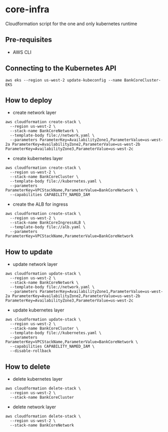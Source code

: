 # core-infra
Cloudformation script for the one and only kubernetes runtime

## Pre-requisites
- AWS CLI

## Connecting to the Kubernetes API
```shell
aws eks --region us-west-2 update-kubeconfig --name BankCoreCluster-EKS
```

## How to deploy
- create network layer
```shell
aws cloudformation create-stack \
  --region us-west-2 \
  --stack-name BankCoreNetwork \
  --template-body file://network.yaml \
  --parameters ParameterKey=AvailabilityZone1,ParameterValue=us-west-2a ParameterKey=AvailabilityZone2,ParameterValue=us-west-2b ParameterKey=AvailabilityZone3,ParameterValue=us-west-2c
```

- create kubernetes layer
```shell
aws cloudformation create-stack \
  --region us-west-2 \
  --stack-name BankCoreCluster \
  --template-body file://kubernetes.yaml \
  --parameters ParameterKey=VPCStackName,ParameterValue=BankCoreNetwork \
  --capabilities CAPABILITY_NAMED_IAM
```

- create the ALB for ingress
```shell
aws cloudformation create-stack \
  --region us-west-2 \
  --stack-name BankCoreIngressALB \
  --template-body file://alb.yaml \
  --parameters ParameterKey=VPCStackName,ParameterValue=BankCoreNetwork
```

## How to update
- update network layer
```shell
aws cloudformation update-stack \
  --region us-west-2 \
  --stack-name BankCoreNetwork \
  --template-body file://network.yaml \
  --parameters ParameterKey=AvailabilityZone1,ParameterValue=us-west-2a ParameterKey=AvailabilityZone2,ParameterValue=us-west-2b ParameterKey=AvailabilityZone3,ParameterValue=us-west-2c
```
- update kubernetes layer
```shell
aws cloudformation update-stack \
  --region us-west-2 \
  --stack-name BankCoreCluster \
  --template-body file://kubernetes.yaml \
  --parameters ParameterKey=VPCStackName,ParameterValue=BankCoreNetwork \
  --capabilities CAPABILITY_NAMED_IAM \
  --disable-rollback
```


## How to delete
- delete kubernetes layer
```shell
aws cloudformation delete-stack \
  --region us-west-2 \
  --stack-name BankCoreCluster
```
- delete network layer
```shell
aws cloudformation delete-stack \
  --region us-west-2 \
  --stack-name BankCoreNetwork
```